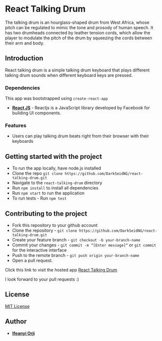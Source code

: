 # React Talking Drum
The talking drum is an hourglass-shaped drum from West Africa, whose pitch can be regulated to mimic the tone and prosody of human speech. It has two drumheads connected by leather tension cords, which allow the player to modulate the pitch of the drum by squeezing the cords between their arm and body.  


## Introduction
React talking drum is a simple talking drum keyboard that plays different talking drum sounds when different keyboard keys are pressed.

### Dependencies
This app was bootstrapped using `create-react-app`  
* **[React JS](https://facebook.github.io/create-react-app)** - Reactjs is a JavaScript library developed by Facebook for building UI components. 

### Features
<ul>
<li>Users can play talking drum beats right from their browser with their keyboards</li>
</ul>


## Getting started with the project
* To run the app locally, have node.js installed  
* Clone the repo `git clone https://github.com/DarkSeidNG/react-talking-drum.git`
* Navigate to the `react-talking-drum` directory
* Run `npm install` to install all dependencies
* Run `npm start` to run the application
* To run tests - Run `npm test`

## Contributing to the project
* Fork this repository to your github account
* Clone the repository -  `git clone https://github.com/DarkSeidNG/react-talking-drum.git`
* Create your feature branch - `git checkout -b your-branch-name`
* Commit your changes - `git commit -m “[Enter message]“` or `git commit` for the interactive interface
* Push to the remote branch - `git push origin your-branch-name`
* Open a pull request.

Click this link to visit the hosted app [React Talking Drum](https://react-talking-drum.herokuapp.com/)

I look forward to your pull requests :)

## License
[MIT License](https://github.com/DarkSeidNG/react-talking-drum/blob/add-license-1/LICENSE)

## Author
* **[Ifeanyi Orji](ifeanyicorji@gmail.com)**